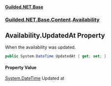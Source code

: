 #### [Guilded.NET.Base](Guilded_NET_Base.md 'Guilded.NET.Base')
### [Guilded.NET.Base.Content](Guilded_NET_Base.md#Guilded_NET_Base_Content 'Guilded.NET.Base.Content').[Availability](Availability.md 'Guilded.NET.Base.Content.Availability')
## Availability.UpdatedAt Property
When the availability was updated.  
```csharp
public System.DateTime UpdatedAt { get; set; }
```
#### Property Value
[System.DateTime](https://docs.microsoft.com/en-us/dotnet/api/System.DateTime 'System.DateTime')
Updated at
